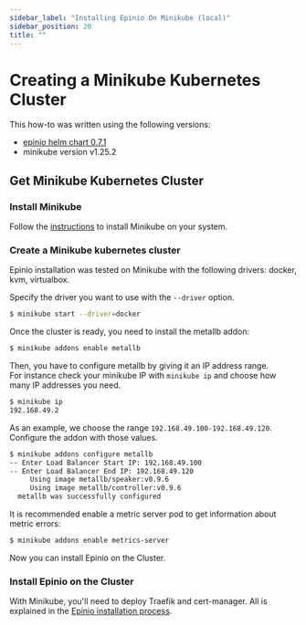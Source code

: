 ```yaml
---
sidebar_label: "Installing Epinio On Minikube (local)"
sidebar_position: 20
title: ""
---
```


# Creating a Minikube Kubernetes Cluster

This how-to was written using the following versions:
* [epinio helm chart 0.7.1](https://github.com/epinio/helm-charts/releases/tag/epinio-0.7.1)
* minikube version v1.25.2
## Get Minikube Kubernetes Cluster

### Install Minikube

Follow the [instructions](https://minikube.sigs.k8s.io/docs/start/) to install Minikube on your system.

### Create a Minikube kubernetes cluster

Epinio installation was tested on Minikube with the following drivers: docker, kvm, virtualbox.

Specify the driver you want to use with the `--driver` option.

```bash
$ minikube start --driver=docker
```

Once the cluster is ready, you need to install the metallb addon:

```bash
$ minikube addons enable metallb
```

Then, you have to configure metallb by giving it an IP address range.<br />
For instance check your minikube IP with `minikube ip` and choose how many IP addresses you need.

```bash
$ minikube ip
192.168.49.2
```

As an example, we choose the range `192.168.49.100-192.168.49.120`.<br />
Configure the addon with those values.

```bash
$ minikube addons configure metallb
-- Enter Load Balancer Start IP: 192.168.49.100
-- Enter Load Balancer End IP: 192.168.49.120
     Using image metallb/speaker:v0.9.6
     Using image metallb/controller:v0.9.6
  metallb was successfully configured
```

It is recommended enable a metric server pod to get information about metric errors:
```bash
$ minikube addons enable metrics-server
```

Now you can install Epinio on the Cluster.


### Install Epinio on the Cluster

With Minikube, you'll need to deploy Traefik and cert-manager.
All is explained in the [Epinio installation process](../installation/install_epinio.md).
